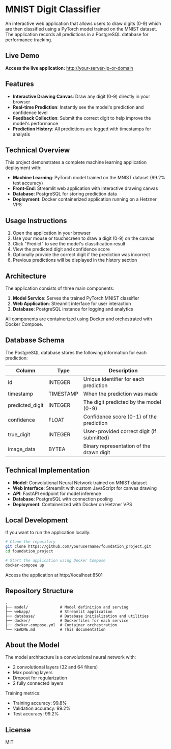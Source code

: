# MNIST Digit Classifier

An interactive web application that allows users to draw digits (0-9) which are then classified using a PyTorch model trained on the MNIST dataset. The application records all predictions in a PostgreSQL database for performance tracking.

## Live Demo

**Access the live application:** [http://your-server-ip-or-domain](http://your-server-ip-or-domain)

## Features

- **Interactive Drawing Canvas**: Draw any digit (0-9) directly in your browser
- **Real-time Prediction**: Instantly see the model's prediction and confidence level
- **Feedback Collection**: Submit the correct digit to help improve the model's performance
- **Prediction History**: All predictions are logged with timestamps for analysis

## Technical Overview

This project demonstrates a complete machine learning application deployment with:

- **Machine Learning**: PyTorch model trained on the MNIST dataset (99.2% test accuracy)
- **Front-End**: Streamlit web application with interactive drawing canvas
- **Database**: PostgreSQL for storing prediction data
- **Deployment**: Docker containerized application running on a Hetzner VPS

## Usage Instructions

1. Open the application in your browser
2. Use your mouse or touchscreen to draw a digit (0-9) on the canvas
3. Click "Predict" to see the model's classification result
4. View the predicted digit and confidence score
5. Optionally provide the correct digit if the prediction was incorrect
6. Previous predictions will be displayed in the history section

## Architecture

The application consists of three main components:

1. **Model Service**: Serves the trained PyTorch MNIST classifier
2. **Web Application**: Streamlit interface for user interaction
3. **Database**: PostgreSQL instance for logging and analytics

All components are containerized using Docker and orchestrated with Docker Compose.

## Database Schema

The PostgreSQL database stores the following information for each prediction:

| Column | Type | Description |
|--------|------|-------------|
| id | INTEGER | Unique identifier for each prediction |
| timestamp | TIMESTAMP | When the prediction was made |
| predicted_digit | INTEGER | The digit predicted by the model (0-9) |
| confidence | FLOAT | Confidence score (0-1) of the prediction |
| true_digit | INTEGER | User-provided correct digit (if submitted) |
| image_data | BYTEA | Binary representation of the drawn digit |

## Technical Implementation

- **Model**: Convolutional Neural Network trained on MNIST dataset
- **Web Interface**: Streamlit with custom JavaScript for canvas drawing
- **API**: FastAPI endpoint for model inference
- **Database**: PostgreSQL with connection pooling
- **Deployment**: Containerized with Docker on Hetzner VPS

## Local Development

If you want to run the application locally:

```bash
# Clone the repository
git clone https://github.com/yourusername/foundation_project.git
cd foundation_project

# Start the application using Docker Compose
docker-compose up
```

Access the application at http://localhost:8501

## Repository Structure

```
.
├── model/              # Model definition and serving
├── webapp/             # Streamlit application 
├── database/           # Database initialization and utilities
├── docker/             # Dockerfiles for each service
├── docker-compose.yml  # Container orchestration
└── README.md           # This documentation
```

## About the Model

The model architecture is a convolutional neural network with:
- 2 convolutional layers (32 and 64 filters)
- Max pooling layers
- Dropout for regularization
- 2 fully connected layers

Training metrics:
- Training accuracy: 99.8%
- Validation accuracy: 99.2%
- Test accuracy: 99.2%

## License

MIT